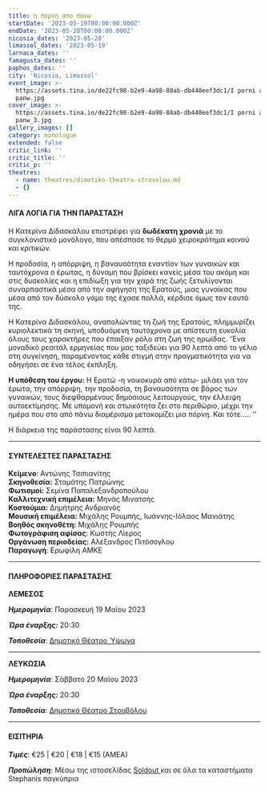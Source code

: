 ```yaml
---
title: η πορνη απο πανω
startDate: '2023-05-19T00:00:00.000Z'
endDate: '2023-05-20T00:00:00.000Z'
nicosia_dates: '2023-05-20'
limassol_dates: '2023-05-19'
larnaca_dates: ''
famagusta_dates: ''
paphos_dates: ''
city: 'Nicosia, Limassol'
event_image: >-
  https://assets.tina.io/de22fc98-b2e9-4a98-88ab-db440eef3dc1/I porni apo
  panw.jpg
cover_image: >-
  https://assets.tina.io/de22fc98-b2e9-4a98-88ab-db440eef3dc1/I porni apo
  panw_3.jpg
gallery_images: []
category: monologue
extended: false
critic_link: ''
critic_title: ''
critic_p: ''
theatres:
  - name: theatres/dimotiko-theatro-strovolou.md
  - {}
---
```


#### ΛΙΓΑ ΛΟΓΙΑ ΓΙΑ ΤΗΝ ΠΑΡΑΣΤΑΣΗ

Η Κατερίνα Διδασκάλου επιστρέφει για **δωδέκατη χρονιά** με το συγκλονιστικό μονόλογο, που απέσπασε το θερμό χειροκρότημα κοινού και κριτικών.

Η προδοσία, η απόρριψη, η βαναυσότητα εναντίον των γυναικών και ταυτόχρονα ο έρωτας, η δύναμη που βρίσκει κανείς μέσα του ακόμη και στις δυσκολίες και η επιδίωξη για την χαρά της ζωής ξετυλίγονται συναρπαστικά μέσα από την αφήγηση της Ερατούς, μιας γυναίκας που μέσα από τον δύσκολο γάμο της έχασε πολλά, κέρδισε όμως τον εαυτό της.

Η Κατερίνα Διδασκάλου, αναπολώντας τη ζωή της Ερατούς, πλημμυρίζει κυριολεκτικά τη σκηνή, υποδυόμενη ταυτόχρονα με απίστευτη ευκολία όλους τους χαρακτήρες που έπαιξαν ρόλο στη ζωή της ηρωίδας. ‘Ένα μοναδικό ρεσιτάλ ερμηνείας που μας ταξιδεύει για 90 λεπτά από το γέλιο στη συγκίνηση, παραμένοντας κάθε στιγμή στην πραγματικότητα για να οδηγήσει σε ένα τέλος έκπληξη.

**Η υπόθεση του έργου:** Η Ερατώ -η νοικοκυρά από κάτω- μιλάει για τον έρωτα, την απόρριψη, την προδοσία, τη βαναυσότητα σε βάρος των γυναικών, τους διεφθαρμένους δημόσιους λειτουργούς, την έλλειψη αυτοεκτίμησης. Με υπομονή και στωικότητα ζει στο περιθώριο, μέχρι την ημέρα που στο από πάνω διαμέρισμα μετακομίζει μια πόρνη. Και τότε….. ‘’

Η διάρκεια της παράστασης είναι 90 λεπτά.

***

#### ΣΥΝΤΕΛΕΣΤΕΣ ΠΑΡΑΣΤΑΣΗΣ

**Κείμενο**: Αντώνης Τσιπιανίτης\
**Σκηνοθεσία:** Σταμάτης Πατρώνης\
**Φωτισμοί:** Σεμίνα Παπαλεξανδροπούλου\
**Καλλιτεχνική επιμέλεια:** Μηνάς Μινατσής\
**Κοστούμια:** Δημήτρης Ανδριανός\
**Μουσική επιμέλεια:** Μιχάλης Ρουμπής, Ιωάννης-Ιόλαος Μανιάτης\
**Βοηθός σκηνοθέτη:** Μιχάλης Ρουμπής\
**Φωτογράφιση αφίσας**: Κωστής Λίερος\
**Οργάνωση περιοδείας:** Αλέξανδρος Πιτόσογλου\
**Παραγωγή**: Ερωφίλη ΑΜΚΕ

***

#### ΠΛΗΡΟΦΟΡΙΕΣ ΠΑΡΑΣΤΑΣΗΣ

**ΛΕΜΕΣΟΣ**

***Ημερομηνία***: Παρασκευή 19 Μαϊου 2023

***Ώρα έναρξης:*** 20:30

***Τοποθεσία***: [Δημοτικό Θέατρο Ύψωνα](?#map "")

***

**ΛΕΥΚΩΣΙΑ**

***Ημερομηνία***: Σάββατο 20 Μαϊου 2023

***Ώρα έναρξης:*** 20:30

***Τοποθεσία***: [Δημοτικό Θέατρο Στροβόλου](?#map "")

***

#### ΕΙΣΙΤΗΡΙΑ

***Τιμές***: €25 | €20 | €18 | €15 (ΑΜΕΑ)

***Προπώληση***: Μέσω της ιστοσελίδας [Soldout ](https://www.soldoutticketbox.com/i-porni-apo-pano-may-2023/?lang=en "")και σε όλα τα καταστήματα Stephanis παγκύπρια
